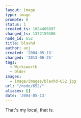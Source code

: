 ```yaml
---
layout: image
type: image
promote: 0
status: 1
created_ts: 1084406807
changed_ts: 1372159386
node_id: 652
title: blaxhd
author: anj
created: '2004-05-13'
changed: '2013-06-25'
tags:
  - Wirksworth
  - Older
images:
  - image/images/blaxhd-652.jpg
url: "/node/652/"
aliases: []
date: '2004-05-13'
---
```

That's my local, that is.
